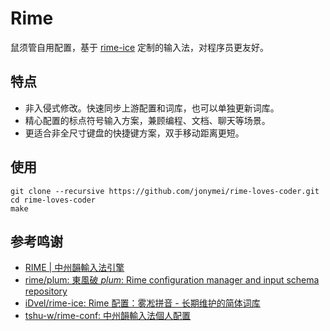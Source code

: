 # Rime
鼠须管自用配置，基于 [rime-ice](https://github.com/iDvel/rime-ice) 定制的输入法，对程序员更友好。

## 特点

- 非入侵式修改。快速同步上游配置和词库，也可以单独更新词库。
- 精心配置的标点符号输入方案，兼顾编程、文档、聊天等场景。
- 更适合非全尺寸键盘的快捷键方案，双手移动距离更短。

## 使用

```shell
git clone --recursive https://github.com/jonymei/rime-loves-coder.git
cd rime-loves-coder
make
```

## 参考鸣谢

- [RIME | 中州韻輸入法引擎](https://rime.im/)
- [rime/plum: 東風破 _plum_: Rime configuration manager and input schema repository](https://github.com/rime/plum)
- [iDvel/rime-ice: Rime 配置：雾凇拼音 - 长期维护的简体词库](https://github.com/iDvel/rime-ice)
- [tshu-w/rime-conf: 中州韻輸入法個人配置](https://github.com/tshu-w/rime-conf)
